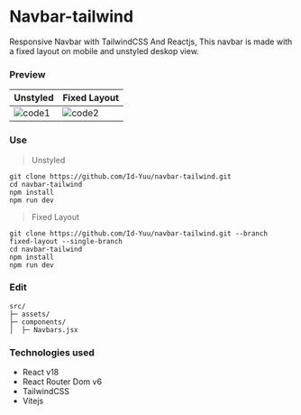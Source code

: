 # Navbar-tailwind
Responsive Navbar with TailwindCSS And Reactjs, This navbar is made with a fixed layout on mobile and unstyled deskop view.

### Preview
| Unstyled     | Fixed Layout |
| ---      | ---       |
| ![code1](https://user-images.githubusercontent.com/122996864/223096454-edbc4698-fc0f-405c-a32a-948e747bbf31.gif) | ![code2](https://user-images.githubusercontent.com/122996864/223402653-bf5a2b61-fb83-428f-818f-f671dba8f43a.gif) |


### Use
> Unstyled
```
git clone https://github.com/Id-Yuu/navbar-tailwind.git
cd navbar-tailwind
npm install
npm run dev
```

> Fixed Layout
```
git clone https://github.com/Id-Yuu/navbar-tailwind.git --branch fixed-layout --single-branch
cd navbar-tailwind
npm install
npm run dev
```

### Edit
```
src/
├─ assets/
├─ components/
│  ├─ Navbars.jsx
```

### Technologies used
* React v18
* React Router Dom v6
* TailwindCSS
* Vitejs
